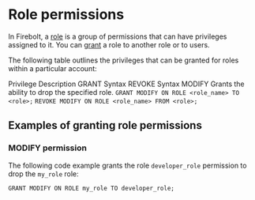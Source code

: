 # [](#role-permissions)Role permissions

In Firebolt, a [role](/Overview/organizations-accounts.html#roles) is a group of permissions that can have privileges assigned to it. You can [grant](/sql_reference/commands/access-control/grant.html#grant-role) a role to another role or to users.

The following table outlines the privileges that can be granted for roles within a particular account:

Privilege Description GRANT Syntax REVOKE Syntax MODIFY Grants the ability to drop the specified role. `GRANT MODIFY ON ROLE <role_name> TO <role>;` `REVOKE MODIFY ON ROLE <role_name> FROM <role>;`

## [](#examples-of-granting-role-permissions)Examples of granting role permissions

### [](#modify-permission)MODIFY permission

The following code example grants the role `developer_role` permission to drop the `my_role` role:

```
GRANT MODIFY ON ROLE my_role TO developer_role;
```